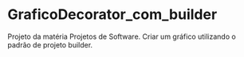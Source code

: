 # GraficoDecorator_com_builder
 Projeto da matéria Projetos de Software. Criar um gráfico utilizando o padrão de projeto builder.
